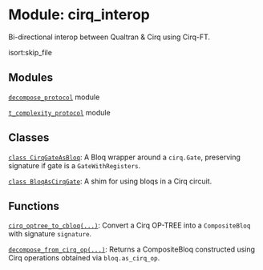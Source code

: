 # Module: cirq_interop


Bi-directional interop between Qualtran & Cirq using Cirq-FT.



isort:skip_file
## Modules

[`decompose_protocol`](../qualtran/cirq_interop/decompose_protocol.md) module

[`t_complexity_protocol`](../qualtran/cirq_interop/t_complexity_protocol.md) module

## Classes

[`class CirqGateAsBloq`](../qualtran/cirq_interop/CirqGateAsBloq.md): A Bloq wrapper around a `cirq.Gate`, preserving signature if gate is a `GateWithRegisters`.

[`class BloqAsCirqGate`](../qualtran/cirq_interop/BloqAsCirqGate.md): A shim for using bloqs in a Cirq circuit.

## Functions

[`cirq_optree_to_cbloq(...)`](../qualtran/cirq_interop/cirq_optree_to_cbloq.md): Convert a Cirq OP-TREE into a `CompositeBloq` with signature `signature`.

[`decompose_from_cirq_op(...)`](../qualtran/cirq_interop/decompose_from_cirq_op.md): Returns a CompositeBloq constructed using Cirq operations obtained via `bloq.as_cirq_op`.

